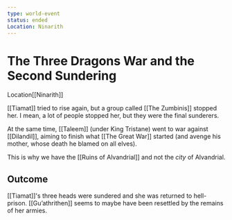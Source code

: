 ```yaml
---
type: world-event
status: ended
Location: Ninarith
---
```


# The Three Dragons War and the Second Sundering

<span class="dataview inline-field"><span class="inline-field-key">Location</span><span class="inline-field-value">[[Ninarith]]</span></span>

[[Tiamat]] tried to rise again, but a group called [[The Zumbinis]] stopped her. I mean, a lot of people stopped her, but they were the final sunderers.

At the same time, [[Taleem]] (under King Tristane) went to war against [[Dilandil]], aiming to finish what [[The Great War]] started (and avenge his mother, whose death he blamed on all elves).

This is why we have the [[Ruins of Alvandrial]] and not the *city* of Alvandrial.

## Outcome
[[Tiamat]]'s three heads were sundered and she was returned to hell-prison. [[Gu’athrithen]] seems to maybe have been resettled by the remains of her armies.